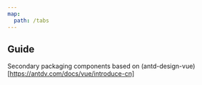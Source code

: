 ```yaml
---
map:
  path: /tabs
---
```


## Guide

Secondary packaging components based on (antd-design-vue)[https://antdv.com/docs/vue/introduce-cn]
